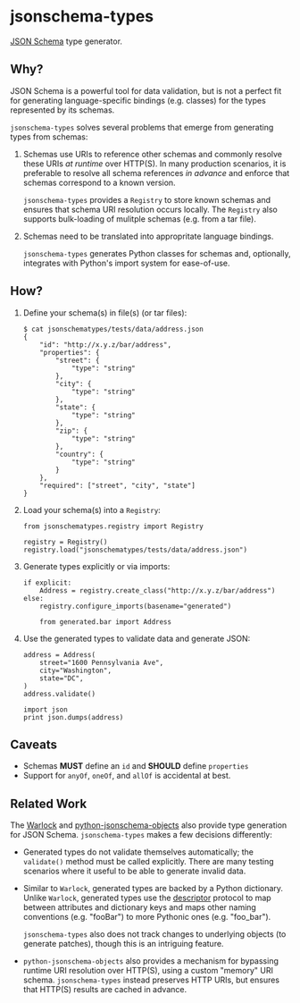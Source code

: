 # jsonschema-types

[JSON Schema](http://json-schema.org/) type generator.

## Why?

JSON Schema is a powerful tool for data validation, but is not a perfect fit
for generating language-specific bindings (e.g. classes) for the types represented
by its schemas.

`jsonschema-types` solves several problems that emerge from generating types from
schemas:

 1. Schemas use URIs to reference other schemas and commonly resolve these URIs
    *at runtime* over HTTP(S). In many production scenarios, it is preferable to
    resolve all schema references *in advance* and enforce that schemas correspond
    to a known version.

    `jsonschema-types` provides a `Registry` to store known schemas and ensures that
    schema URI resolution occurs locally. The `Registry` also supports bulk-loading
    of mulitple schemas (e.g. from a tar file).

 2. Schemas need to be translated into appropritate language bindings.

    `jsonschema-types` generates Python classes for schemas and, optionally, integrates
    with Python's import system for ease-of-use.


## How?

 1. Define your schema(s) in file(s) (or tar files):

        $ cat jsonschematypes/tests/data/address.json
        {
            "id": "http://x.y.z/bar/address",
            "properties": {
                "street": {
                    "type": "string"
                },
                "city": {
                    "type": "string"
                },
                "state": {
                    "type": "string"
                },
                "zip": {
                    "type": "string"
                },
                "country": {
                    "type": "string"
                }
            },
            "required": ["street", "city", "state"]
        }

 2. Load your schema(s) into a `Registry`:

        from jsonschematypes.registry import Registry

        registry = Registry()
        registry.load("jsonschematypes/tests/data/address.json")

 3. Generate types explicitly or via imports:

        if explicit:
            Address = registry.create_class("http://x.y.z/bar/address")
        else:
            registry.configure_imports(basename="generated")
            
            from generated.bar import Address

 4. Use the generated types to validate data and generate JSON:
 
        address = Address(
            street="1600 Pennsylvania Ave",
            city="Washington",
            state="DC",
        )
        address.validate()
        
        import json
        print json.dumps(address)


## Caveats

 -  Schemas **MUST** define an `id` and **SHOULD** define `properties`
 -  Support for `anyOf`, `oneOf`, and `allOf` is accidental at best.

## Related Work

The [Warlock](https://github.com/bcwaldon/warlock) and
[python-jsonschema-objects](https://github.com/cwacek/python-jsonschema-objects) also provide
type generation for JSON Schema. `jsonschema-types` makes a few decisions differently:

 -  Generated types do not validate themselves automatically; the `validate()` method must
    be called explicitly. There are many testing scenarios where it useful to be able to
    generate invalid data.

 -  Similar to `Warlock`, generated types are backed by a Python dictionary. Unlike `Warlock`,
    generated types use the [descriptor]( https://docs.python.org/2/howto/descriptor.html)
    protocol to map between attributes and dictionary keys and maps other naming conventions
    (e.g. "fooBar") to more Pythonic ones (e.g. "foo_bar").

    `jsonschema-types` also does not track changes to underlying objects (to generate
    patches), though this is an intriguing feature.

 -  `python-jsonschema-objects` also provides a mechanism for bypassing runtime URI resolution
    over HTTP(S), using a custom "memory" URI schema. `jsonschema-types` instead preserves HTTP
    URIs, but ensures that HTTP(S) results are cached in advance.
